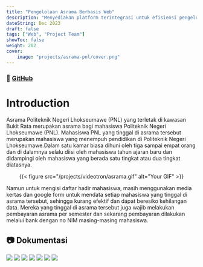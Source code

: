 ```yaml
---
title: "Pengelolaan Asrama Berbasis Web"
description: "Menyediakan platform terintegrasi untuk efisiensi pengelolaan asrama, memfasilitasi pendaftaran, penempatan, keamanan, dan komunikasi, serta memberikan manfaat peningkatan keteraturan administratif."
dateString: Dec 2023
draft: false
tags: ["Web", "Project Team"]
showToc: false
weight: 202
cover:
    image: "projects/asrama-pnl/cover.png"
---
```

### 🔗 [GitHub](https://github.com/mfredlyvanleuwen/asramapnl)

# Introduction

Asrama Politeknik Negeri Lhokseumawe (PNL) yang terletak di kawasan Bukit Rata merupakan asrama bagi mahasiswa Politeknik Negeri Lhokseumawe (PNL). Mahasiswa PNL yang tinggal di asrama tersebut merupakan mahasiswa yang menempuh pendidikan di Politeknik Negeri Lhokseumawe.Dalam satu kamar biasa dihuni oleh tiga sampai empat orang dan di dalamnya selalu diisi oleh mahasiswa tahun ajaran baru dan didampingi oleh mahasiswa yang berada satu tingkat atau dua tingkat diatasnya. 
<div class="center-gif">
    {{< figure src="/projects/videotron/asrama.gif" alt="Your GIF" >}}
</div>

Namun untuk mengisi daftar hadir mahasiswa, masih menggunakan media kertas dan google form untuk mendata setiap mahasiswa yang tinggal di asrama tersebut, sehingga kurang efektif dan dapat beresiko kehilangan data. Mereka yang tinggal di asrama tersebut juga wajib melakukan pembayaran asrama per semester dan sekarang pembayaran dilakukan melalui bank dengan no NIM masing-masing mahasiswa.

<style>
    /* Your CSS code here */
    .center-gif {
        display: flex;
        justify-content: center;
        align-items: center;
    }

    .center-gif img {
        max-width: 100%;
        max-height: 80vh; /* Sesuaikan dengan kebutuhan Anda */
    }
</style>

## 📷︎ Dokumentasi
![](/projects/asrama-pnl/7.png)
![](/projects/asrama-pnl/5.png)
![](/projects/asrama-pnl/6.png)
![](/projects/asrama-pnl/1.jpg)
![](/projects/asrama-pnl/2.png)
![](/projects/asrama-pnl/3.png)
![](/projects/asrama-pnl/4.png)